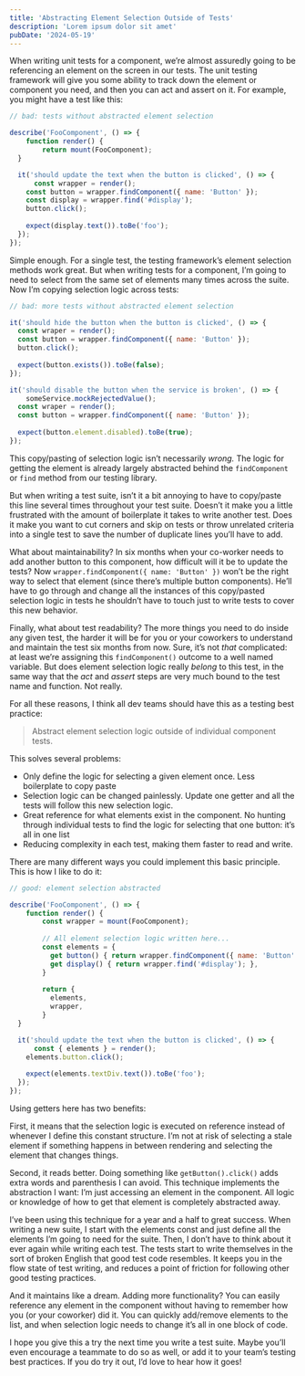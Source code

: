 ```yaml
---
title: 'Abstracting Element Selection Outside of Tests'
description: 'Lorem ipsum dolor sit amet'
pubDate: '2024-05-19'
---
```



When writing unit tests for a component, we’re almost assuredly going to be referencing an element on the screen in our tests. The unit testing framework will give you some ability to track down the element or component you need, and then you can act and assert on it. For example, you might have a test like this: 

```js
// bad: tests without abstracted element selection

describe('FooComponent', () => {
	function render() {
		return mount(FooComponent);
  }

  it('should update the text when the button is clicked', () => {
	  const wrapper = render();
    const button = wrapper.findComponent({ name: 'Button' });
    const display = wrapper.find('#display');
    button.click();
    
    expect(display.text()).toBe('foo');
  });
});
```

Simple enough. For a single test, the testing framework’s element selection methods work great. But when writing tests for a component, I’m going to need to select from the same set of elements many times across the suite. Now I’m copying selection logic across tests:

```js
// bad: more tests without abstracted element selection

it('should hide the button when the button is clicked', () => {
  const wraper = render();
  const button = wrapper.findComponent({ name: 'Button' });
  button.click();
  
  expect(button.exists()).toBe(false);
});

it('should disable the button when the service is broken', () => {
	someService.mockRejectedValue();
  const wraper = render();
  const button = wrapper.findComponent({ name: 'Button' });
  
  expect(button.element.disabled).toBe(true);
});
```

This copy/pasting of selection logic isn’t necessarily *wrong.* The logic for getting the element is already largely abstracted behind the `findComponent` or `find` method from our testing library. 

But when writing a test suite, isn’t it a bit annoying to have to copy/paste this line several times throughout your test suite. Doesn’t it make you a little frustrated with the amount of boilerplate it takes to write another test. Does it make you want to cut corners and skip on tests or throw unrelated criteria into a single test to save the number of duplicate lines you’ll have to add.

What about maintainability? In six months when your co-worker needs to add another button to this component, how difficult will it be to update the tests? Now `wrapper.findComponent({ name: 'Button' })` won’t be the right way to select that element (since there’s multiple button components). He’ll have to go through and change all the instances of this copy/pasted selection logic in tests he shouldn’t have to touch just to write tests to cover this new behavior.

Finally, what about test readability? The more things you need to do inside any given test, the harder it will be for you or your coworkers to understand and maintain the test six months from now. Sure, it’s not *that* complicated: at least we’re assigning this `findComponent()` outcome to a well named variable. But does element selection logic really *belong* to this test, in the same way that the *act* and *assert* steps are very much bound to the test name and function. Not really.

For all these reasons, I think all dev teams should have this as a testing best practice: 

> Abstract element selection logic outside of individual component tests.

This solves several problems:

- Only define the logic for selecting a given element once. Less boilerplate to copy paste
- Selection logic can be changed painlessly. Update one getter and all the tests will follow this new selection logic.
- Great reference for what elements exist in the component. No hunting through individual tests to find the logic for selecting that one button: it’s all in one list
- Reducing complexity in each test, making them faster to read and write.

There are many different ways you could implement this basic principle. This is how I like to do it:

```js
// good: element selection abstracted

describe('FooComponent', () => {
	function render() {
		const wrapper = mount(FooComponent);
		
		// All element selection logic written here...
		const elements = {
		  get button() { return wrapper.findComponent({ name: 'Button' }); },
		  get display() { return wrapper.find('#display'); },
		}
		
		return {
		  elements,
		  wrapper,
		}
  }

  it('should update the text when the button is clicked', () => {
	  const { elements } = render();
    elements.button.click();
    
    expect(elements.textDiv.text()).toBe('foo');
  });
});
```

Using getters here has two benefits:

First, it means that the selection logic is executed on reference instead of whenever I define this constant structure. I’m not at risk of selecting a stale element if something happens in between rendering and selecting the element that changes things. 

Second, it reads better. Doing something like `getButton().click()` adds extra words and parenthesis I can avoid. This technique implements the abstraction I want: I’m just accessing an element in the component. All logic or knowledge of how to get that element is completely abstracted away. 

I’ve been using this technique for a year and a half to great success. When writing a new suite, I start with the elements const and just define all the elements I’m going to need for the suite. Then, I don’t have to think about it ever again while writing each test. The tests start to write themselves in the sort of broken English that good test code resembles. It keeps you in the flow state of test writing, and reduces a point of friction for following other good testing practices.

And it maintains like a dream. Adding more functionality? You can easily reference any element in the component without having to remember how you (or your coworker) did it. You can quickly add/remove elements to the list, and when selection logic needs to change it’s all in one block of code. 

I hope you give this a try the next time you write a test suite. Maybe you’ll even encourage a teammate to do so as well, or add it to your team’s testing best practices. If you do try it out, I’d love to hear how it goes!